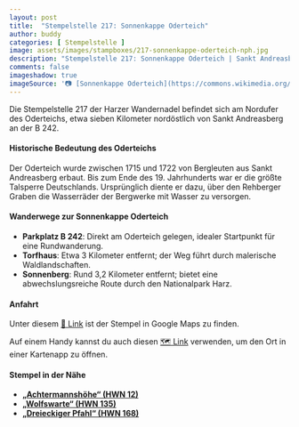 ```yaml
---
layout: post
title:  "Stempelstelle 217: Sonnenkappe Oderteich"
author: buddy
categories: [ Stempelstelle ]
image: assets/images/stampboxes/217-sonnenkappe-oderteich-nph.jpg
description: "Stempelstelle 217: Sonnenkappe Oderteich | Sankt Andreasberg"
comments: false
imageshadow: true
imageSource: '📷 [Sonnenkappe Oderteich](https://commons.wikimedia.org/wiki/File:Sonnenkappe_Oderteich.jpg) von <a href="//commons.wikimedia.org/wiki/User:B.Thomas95" title="User:B.Thomas95">Thomas Binder</a> unter Lizenz [CC BY-SA 4.0](https://creativecommons.org/licenses/by-sa/4.0)'
---
```


Die Stempelstelle 217 der Harzer Wandernadel befindet sich am Nordufer des Oderteichs, etwa sieben Kilometer nordöstlich von Sankt Andreasberg an der B 242. 

#### Historische Bedeutung des Oderteichs

Der Oderteich wurde zwischen 1715 und 1722 von Bergleuten aus Sankt Andreasberg erbaut. Bis zum Ende des 19. Jahrhunderts war er die größte Talsperre Deutschlands. Ursprünglich diente er dazu, über den Rehberger Graben die Wasserräder der Bergwerke mit Wasser zu versorgen. 

#### Wanderwege zur Sonnenkappe Oderteich

- **Parkplatz B 242**: Direkt am Oderteich gelegen, idealer Startpunkt für eine Rundwanderung.
- **Torfhaus**: Etwa 3 Kilometer entfernt; der Weg führt durch malerische Waldlandschaften.
- **Sonnenberg**: Rund 3,2 Kilometer entfernt; bietet eine abwechslungsreiche Route durch den Nationalpark Harz. 

#### Anfahrt

Unter diesem [📍 Link](https://www.google.com/maps/dir/?api=1&origin=&destination=51.77944%2C%2010.53248) ist der Stempel in Google Maps zu finden.

<div class="android-only">
  Auf einem Handy kannst du auch diesen 
  <a href="geo:51.77944,10.53248">🗺️ Link</a> 
  verwenden, um den Ort in einer Kartenapp zu öffnen.
  <p></p>
</div>

#### Stempel in der Nähe

- [**„Achtermannshöhe“ (HWN 12)**](/stempelstelle-12-achtermannshoehe)
- [**„Wolfswarte“ (HWN 135)**](/stempelstelle-135-wolfswarte)
- [**„Dreieckiger Pfahl“ (HWN 168)**](/stempelstelle-168-dreieckiger-pfahl)
